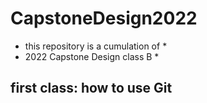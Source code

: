 # CapstoneDesign2022

* this repository is a cumulation of *
* 2022 Capstone Design class B *
## first class: how to use Git
